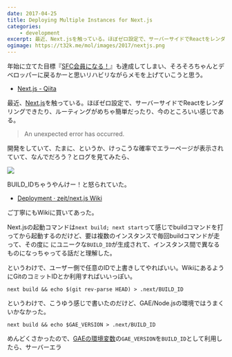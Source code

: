 ```yaml
---
date: 2017-04-25
title: Deploying Multiple Instances for Next.js
categories: 
    - development
excerpt: 最近、Next.jsを触っている。ほぼゼロ設定で、サーバーサイドでReactをレンダリングできたり、ルーティングがめちゃ簡単だったり、今のところいい感じである。
ogimage: https://t32k.me/mol/images/2017/nextjs.png
---
```


年始に立てた目標『[SFC会員になる！](/mol/log/new-years-resolutions-2017/)』も達成してしまい、そろそろちゃんとデベロッパーに戻るかーと思いリハビリながらメモを上げていこうと思う。

- [Next\.js \- Qiita](http://qiita.com/nkzawa/items/1e0e93efd13fb982c8c0)

最近、[Next.js](https://zeit.co/blog/next2)を触っている。ほぼゼロ設定で、サーバーサイドでReactをレンダリングできたり、ルーティングがめちゃ簡単だったり、今のところいい感じである。

> An unexpected error has occurred.

開発をしていて、たまに、というか、けっこうな確率でエラーページが表示されていて、なんでだろう？とログを見てみたら、

![](/mol/images/2017/0425-00.png)

BUILD_IDちゃうやんけー！と怒られていた。

- [Deployment · zeit/next\.js Wiki](https://github.com/zeit/next.js/wiki/Deployment)

ご丁寧にもWikiに買いてあった。

Next.jsの起動コマンドは`next build; next start`って感じでbuildコマンドを打ってから起動するのだけど、要は複数のインスタンスで毎回buildコマンドが走って、その度に
にユニークな`BUILD_ID`が生成されて、インスタンス間で異なるものになっちゃってる話だと理解した。

というわけで、ユーザー側で任意のIDで上書きしてやればいい。WikiにあるようにGitのコミットIDとか利用すればいいっぽい。

```
next build && echo $(git rev-parse HEAD) > .next/BUILD_ID
```

というわけで、こうゆう感じで書いたのだけど、GAE/Node.jsの環境ではうまくいかなかった。

```
next build && echo $GAE_VERSION > .next/BUILD_ID
```

めんどくさかったので、[GAEの環境変数](https://cloud.google.com/appengine/docs/flexible/nodejs/runtime)の`GAE_VERSION`を`BUILD_ID`として利用したら、サーバーエラ


